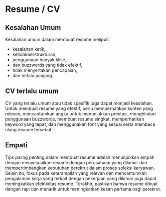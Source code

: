 # Resume / CV

## Kesalahan Umum

Kesalahan umum dalam membuat resume meliputi 

- kesalahan ketik,
- ketidakberstrukturan,
- penggunaan banyak klise,
- dan buzzwords yang tidak efektif,
- tidak menyertakan pencapaian,
- dan terlalu panjang.

## CV terlalu umum

CV yang terlalu umum atau tidak spesifik juga dapat menjadi kesalahan. Untuk membuat resume yang efektif, perlu memperhatikan konten yang relevan, mencantumkan angka untuk menunjukkan prestasi, menghindari penggunaan buzzwords, membuat resume singkat, memperhatikan keyword yang tepat, dan menggunakan font yang sesuai serta membaca ulang resume tersebut. 

## Empati

Tips paling penting dalam membuat resume adalah menunjukkan empati dengan menyesuaikan resume dengan perusahaan yang dilamar dan mempertimbangkan kebutuhan perekrut dalam proses seleksi karyawan. Selain itu, fokus pada keterampilan yang relevan dan mencantumkan pengalaman kerja yang terkait dengan pekerjaan yang dilamar juga dapat meningkatkan efektivitas resume. Terakhir, pastikan bahwa resume dibuat dengan rapi dan menarik untuk meningkatkan kesan pertama bagi perekrut.